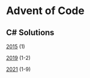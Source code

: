 # Advent of Code

## C# Solutions

[2015](https://github.com/DavidPesta/AdventOfCode/tree/main/csharp/2015) (1)

[2019](https://github.com/DavidPesta/AdventOfCode/tree/main/csharp/2019) (1-2)

[2021](https://github.com/DavidPesta/AdventOfCode/tree/main/csharp/2021) (1-9)